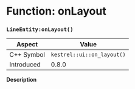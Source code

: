 
# Function: onLayout
### `LineEntity:onLayout()`

| Aspect | Value |
| --- | --- |
| C++ Symbol | `kestrel::ui::on_layout()` |
| Introduced | 0.8.0 |

**Description**


